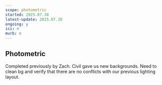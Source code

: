 ```yaml
---
scope: photometric
started: 2025.07.30
latest-update: 2025.07.30
ongoing: y
ici: n
murb: n
---
```

## Photometric
Completed previously by Zach. Civil gave us new backgrounds. Need to clean bg and verify that there are no conflicts with our previous lighting layout.